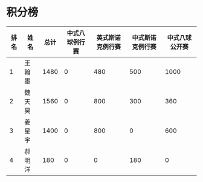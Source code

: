 # 积分榜

| 排名 | 姓名   | 总计 | 中式八球例行赛 | 英式斯诺克例行赛 | 中式斯诺克例行赛 | 中式八球公开赛 |
| ---- | ------ | ---- | -------------- | ---------------- | ---------------- | -------------- |
| 1    | 王翰墨 | 1480 | 0              | 480              | 500              | 1000           |
| 2    | 魏天昊 | 1560 | 0              | 800              | 300              | 360            |
| 3    | 姜星宇 | 1400 | 0              | 800              | 0                | 600            |
| 4    | 郝明洋 | 180  | 0              | 0                | 180              | 0              |
